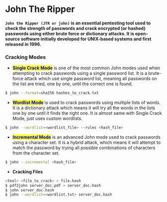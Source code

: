# John The Ripper

**`John the Ripper (JTR or john)` is an essential pentesting tool used to check the strength of passwords and crack encrypted (or hashed) passwords using either brute force or dictionary attacks. It is open-source software initially developed for UNIX-based systems and first released in 1996.**

### Cracking Modes

* <mark style="color:blue;">**Single Crack Mode**</mark> is one of the most common John modes used when attempting to crack passwords using a single password list. It is a brute-force attack which use single password list, meaning all passwords on the list are tried, one by one, until the correct one is found.

```bash
$ john --format=sha256 hashes_to_crack.txt
```

* <mark style="color:blue;">**Wordlist Mode**</mark> is used to crack passwords using multiple lists of words. It is a dictionary attack which means it will try all the words in the lists one by one until it finds the right one. It is almost same with Single Crack Mode, just uses custom wordlists.

```bash
$ john --wordlist=<wordlist_file> --rules <hash_file>
```

* <mark style="color:blue;">**Incremental Mode**</mark> is an advanced John mode used to crack passwords using a character set. It is a hybrid attack, which means it will attempt to match the password by trying all possible combinations of characters from the character set.

```bash
$ john --incremental <hash_file>
```

* **Cracking Files**

```bash
<tool> <file_to_crack> > file.hash
$ pdf2john server_doc.pdf > server_doc.hash
$ john server_doc.hash
$ john --wordlist=<wordlist.txt> server_doc.hash
```
